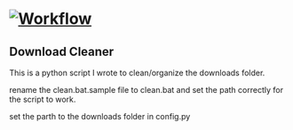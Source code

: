 # [![Workflow](https://github.com/Rijtim1/download-cleaner/actions/workflows/workflow.yml/badge.svg)](https://github.com/Rijtim1/download-cleaner/actions/workflows/workflow.yml)

## Download Cleaner

This is a python script I wrote to clean/organize the downloads folder.

rename the clean.bat.sample file to clean.bat and set the path correctly for the script to work.

set the parth to the downloads folder in config.py
